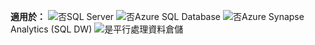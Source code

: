 <Token>**適用於：** ![否](media/no.png)SQL Server ![否](media/no.png)Azure SQL Database ![否](media/no.png)Azure Synapse Analytics (SQL DW) ![是](media/yes.png)平行處理資料倉儲 </Token>

